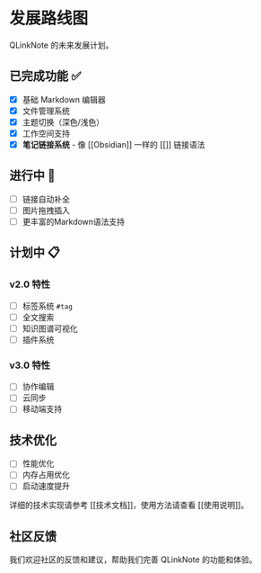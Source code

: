 # 发展路线图

QLinkNote 的未来发展计划。

## 已完成功能 ✅

- [x] 基础 Markdown 编辑器
- [x] 文件管理系统
- [x] 主题切换（深色/浅色）
- [x] 工作空间支持
- [x] **笔记链接系统** - 像 [[Obsidian]] 一样的 [[]] 链接语法

## 进行中 🚧

- [ ] 链接自动补全
- [ ] 图片拖拽插入
- [ ] 更丰富的Markdown语法支持

## 计划中 📋

### v2.0 特性
- [ ] 标签系统 `#tag`
- [ ] 全文搜索
- [ ] 知识图谱可视化
- [ ] 插件系统

### v3.0 特性  
- [ ] 协作编辑
- [ ] 云同步
- [ ] 移动端支持

## 技术优化

- [ ] 性能优化
- [ ] 内存占用优化
- [ ] 启动速度提升

详细的技术实现请参考 [[技术文档]]，使用方法请查看 [[使用说明]]。

## 社区反馈

我们欢迎社区的反馈和建议，帮助我们完善 QLinkNote 的功能和体验。